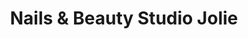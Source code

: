 ---
title: "Nails & Beauty Studio Jolie"
url: /dortmund/nails-und-beauty-studio-jolie/
shop: Kosmetik
---